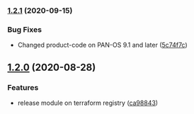 ### [1.2.1](https://github.com/mrichardson03/terraform-aws-panos-firewall/compare/v1.2.0...v1.2.1) (2020-09-15)


### Bug Fixes

* Changed product-code on PAN-OS 9.1 and later ([5c74f7c](https://github.com/mrichardson03/terraform-aws-panos-firewall/commit/5c74f7c77cdeb1fcd81ba30d23d67812b45c51c6))

## [1.2.0](https://github.com/mrichardson03/terraform-aws-panos-firewall/compare/v1.1.0...v1.2.0) (2020-08-28)


### Features

* release module on terraform registry ([ca98843](https://github.com/mrichardson03/terraform-aws-panos-firewall/commit/ca988433467a93f6c7533696bc3f10d56aee14df))
